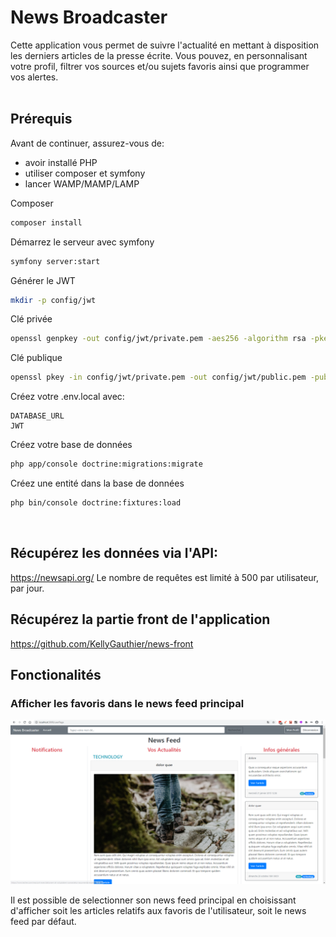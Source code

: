 # News Broadcaster


Cette application vous permet de suivre l'actualité en mettant à disposition les derniers articles de la presse écrite. Vous pouvez, en personnalisant votre profil, filtrer vos sources et/ou sujets favoris ainsi que programmer vos alertes.     
</br>

## Prérequis
Avant de continuer, assurez-vous de:

* avoir installé PHP
* utiliser composer et symfony
* lancer WAMP/MAMP/LAMP

Composer
``` bash
composer install
```

Démarrez le serveur avec symfony
``` bash
symfony server:start
```

Générer le JWT
``` bash 
mkdir -p config/jwt
```

Clé privée
``` bash 
openssl genpkey -out config/jwt/private.pem -aes256 -algorithm rsa -pkeyopt rsa_keygen_bits:4096
```

Clé publique
``` bash 
openssl pkey -in config/jwt/private.pem -out config/jwt/public.pem -pubout
```

Créez votre .env.local avec:
``` env
DATABASE_URL
JWT
```

Créez votre base de données
``` bash 
php app/console doctrine:migrations:migrate
```

Créez une entité dans la base de données
``` bash 
php bin/console doctrine:fixtures:load
```
</br>

## Récupérez les données via l'API: 
https://newsapi.org/
Le nombre de requêtes est limité à 500 par utilisateur, par jour.
</br>  

## Récupérez la partie front de l'application
https://github.com/KellyGauthier/news-front
</br>  

## Fonctionalités

### Afficher les favoris dans le news feed principal

![news](images/screenshot.png "news feed favoris")

Il est possible de selectionner son news feed principal en choisissant d'afficher soit les articles relatifs aux favoris de l'utilisateur, soit le news feed par défaut.



